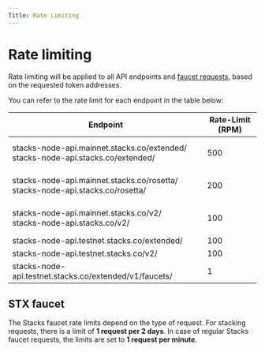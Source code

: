```yaml
---
Title: Rate Limiting
---
```


# Rate limiting

Rate limiting will be applied to all API endpoints and [faucet requests](https://docs.hiro.so/api#tag/Faucets), based on the requested token addresses.

You can refer to the rate limit for each endpoint in the table below:

| **Endpoint**                                                                                | **Rate-Limit (RPM)**  |
| ------------------------------------------------------------------------------------------- | --------------------- |
| stacks-node-api.mainnet.stacks.co/extended/ <br/> stacks-node-api.stacks.co/extended/ <br/> | <br/> 500 <br/> <br/> |
| stacks-node-api.mainnet.stacks.co/rosetta/ <br/> stacks-node-api.stacks.co/rosetta/<br/>    | <br/> 200 <br/> <br/> |
| stacks-node-api.mainnet.stacks.co/v2/ <br/> stacks-node-api.stacks.co/v2/ <br/>             | <br/> 100 <br/> <br/> |
| stacks-node-api.testnet.stacks.co/extended/ <br/>                                           | 100 <br/>             |
| stacks-node-api.testnet.stacks.co/v2/ <br/>                                                 | 100 <br/>             |
| stacks-node-api.testnet.stacks.co/extended/v1/faucets/ <br/>                                | 1 <br/>               |

## STX faucet

The Stacks faucet rate limits depend on the type of request. For stacking requests, there is a limit of **1 request per 2 days**. In case of regular Stacks faucet requests, the limits are set to **1 request per minute**.
